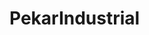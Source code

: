 # PekarIndustrial

<!DOCTYPE html>
<html lang="en">
<head>
    <meta charset="UTF-8">
    <meta name="viewport" content="width=device-width, initial-scale=1.0">
    <title>Create Invoice</title>
    <link rel="stylesheet" href="css.css/style.css">
    <style>
        .large-checkbox {
            transform: scale(2.0); /* Increase the size of the checkbox */
            margin-right: 10px; /* Optional: Add some space to the right of the checkbox */
            float: left;
        }
        .inline-label {
            display: inline-block;
            margin-right: 10px;
        }
        .ite {
            display: flex;
            flex-wrap: wrap;
            align-items: center;
            margin-bottom: 10px;
        }
        .ite label, .ite input, .ite textarea {
            margin-right: 10px;
        }
        .ite textarea {
            flex-grow: 1;
            resize: horizontal;
        }
    </style>
    <script src="https://cdnjs.cloudflare.com/ajax/libs/jspdf/2.5.1/jspdf.umd.min.js"></script>
    <script>
        function generateInvoiceNo() {
            let lastInvoiceNo = localStorage.getItem('lastInvoiceNo');
            if (!lastInvoiceNo) {
                lastInvoiceNo = 254;
            }
            const newInvoiceNo = parseInt(lastInvoiceNo) + 1;
            localStorage.setItem('lastInvoiceNo', newInvoiceNo);
            return `${String(newInvoiceNo).padStart(3, '0')}`;
        }

        function resetInvoiceNo() {
            localStorage.removeItem('lastInvoiceNo');
            alert("Invoice number has been reset.");
            document.getElementById('invoiceNo').value = generateInvoiceNo(); // Update the invoice number after reset
        }

        window.onload = function() {
            document.getElementById('invoiceNo').value = generateInvoiceNo(); // Set the invoice number when the page loads
        }
    </script>
</head>
<body background="images/img5.jpg">
    <nav>
        <a href="home.html">HOME</a>
        <a href="viewcard.html">JOB CARDS</a>
        <a href="viewnote.html">DELIVERY NOTES</a>
        <a href="viewinvoice.html">INVOICES</a>
        <div class="search-container">
            <input type="text" placeholder="Search..." id="search">
            <button type="submit">🔍</button>
        </div>
    </nav>
    <div class="cont">
        <img src="images/image.png" width="1255" height="150" class="d-inline-block align-top" alt="Logo">
    </div>
    <form id="invoiceForm" style="background-color: white; width: 60%; padding: 20px;">
        <h2 style="text-align: center;">INVOICE</h2>
        <label for="invoiceNo">INVOICE NO:</label>
        <input type="text" id="invoiceNo" required readonly><br><br>

        <label for="name">NAME:</label>
        <input type="text" id="name" required><br><br>

        <label for="address">ADDRESS:</label>
        <input type="text" id="address" required><br><br>

        <label for="lpo">LPO NO:</label>
        <input type="text" id="lpo" required><br><br>

        <label for="contact">CONTACT:</label>
        <input type="text" id="contact" required><br><br>

        <label for="deliveryNo">DELIVERY NO/JOB CARD NO:</label>
        <input type="text" id="deliveryNo" required><br><br>

        <label for="tel">TEL:</label>
        <input type="text" id="tel" required><br><br>

        <label for="dated">DATE:</label>
        <input type="date" id="dated" required><br><br>

        <h3>ITEMS</h3>
        <div id="itemsContainer">
            <div class="ite">
                <label for="item1">ITEM CODE:</label>
                <input type="text" id="item1" class="item-code" required>
                <label for="description1">DESCRIPTION:</label>
                <textarea id="description1" class="item-description" required></textarea>
                <label for="quantity1">QTY:</label>
                <input type="text" id="quantity1" class="item-quantity" required>
                <label for="unit1">UNIT PRICE:</label>
                <input type="text" id="unit1" class="item-unit" required>
                <label for="vatable1" class="inline-label">VATABLE:</label>
                <input type="checkbox" id="vatable1" class="item-vatable large-checkbox">
            </div>
        </div>
        <button type="button" onclick="addItem()">Add Item</button><br><br>

        <button type="button" onclick="generatePDF()">Download as PDF</button>

        <button type="button" onclick="resetInvoiceNo()">Reset Invoice Number</button>
    </form>
    <script>
        let itemCount = 1;

        function addItem() {
            itemCount++;
            const container = document.getElementById('itemsContainer');
            const newItem = document.createElement('div');
            newItem.classList.add('ite');
            newItem.innerHTML = `
            <label for="item${itemCount}">ITEM CODE:</label>
            <input type="text" id="item${itemCount}" class="item-code" required>
            <label for="description${itemCount}">DESCRIPTION:</label>
            <textarea id="description${itemCount}" class="item-description" required></textarea>
            <label for="quantity${itemCount}">QTY:</label>
            <input type="text" id="quantity${itemCount}" class="item-quantity" required>
            <label for="unit${itemCount}">UNIT PRICE:</label>
            <input type="text" id="unit${itemCount}" class="item-unit" required>
            <label for="vatable${itemCount}" class="inline-label">VATABLE:</label>
            <input type="checkbox" id="vatable${itemCount}" class="item-vatable large-checkbox">
            `;
            container.appendChild(newItem);
        }

        function calculateTotals() {
            let total = 0;
            let totalVAT = 0;
            const items = document.querySelectorAll('.ite');
            items.forEach((item, index) => {
                const unitPrice = parseFloat(item.querySelector('.item-unit').value) || 0;
                const quantity = parseFloat(item.querySelector('.item-quantity').value) || 0;
                const totalCost = unitPrice * quantity;

                const isVatable = item.querySelector('.item-vatable').checked;
                let vat = 0;
                if (isVatable) {
                    vat = totalCost * 0.16;
                    totalVAT += vat;
                }

                total += totalCost - vat;
            });

            const grandTotal = total + totalVAT;

            return { total, totalVAT, grandTotal };
        }

        async function generatePDF() {
            const { total, totalVAT, grandTotal } = calculateTotals();

            const { jsPDF } = window.jspdf;
            const doc = new jsPDF();

            // Getting input values
            const name = document.getElementById('name').value;
            const invoiceNo = document.getElementById('invoiceNo').value;
            const address = document.getElementById('address').value;
            const lpo = document.getElementById('lpo').value;
            const contact = document.getElementById('contact').value;
            const deliveryNo = document.getElementById('deliveryNo').value;
            const tel = document.getElementById('tel').value;
            const dated = document.getElementById('dated').value;
            
            // Ensure jsPDF is properly loaded
            if (!jsPDF) {
                alert("jsPDF failed to load. Please check your internet connection.");
                return;
            }

            const img = new Image();
            img.src = 'images/image.png'; // Replace with your image path
            doc.addImage(img, 'PNG', 10, 10, 50, 35);
    
            // Add two small paragraphs on the top right corner
            doc.setFont("helvetica", "normal");
            doc.setFontSize(10);
            doc.setTextColor(128, 128, 128);
            doc.text("Plumbing works, Mechanical & Electrical plant installations HVAC, Infra-Red thermography and other maintenance solutions and General Contractors", 70, 15, { maxWidth: 140 });
            doc.text("Location: Kasarani Mwiki Road", 70, 25);
            doc.text("P.O BOX 4384-00200 City Square Nairobi", 70, 29.5);
            doc.text("Email: pekar.industrial@gmail.com", 70, 33.5);
            doc.text("Cell Phone: 0722301274/0721301274", 70, 38);
            doc.text("PIN Number: P051398673W", 70, 42);
            // Adding content to PDF
            doc.setFont("helvetica", "bold");
            doc.setFontSize(18);
            doc.setTextColor(0, 0, 0);
            doc.setLineWidth(0.7);
            doc.rect(15, 50, 180, 10);
            doc.text("REF: INVOICE", 81, 57);
            doc.setFont("helvetica", "normal");

            // Adding form details
            doc.setFontSize(11);
            doc.setLineWidth(0.2);
            doc.setTextColor(50, 50, 50);
            doc.text(`Name:`, 20, 66);
            doc.setTextColor(0, 0, 0);
            doc.text(`${name}`, 36, 66);
            doc.text(`_____________________`, 35, 66.5);
        
            doc.setTextColor(50, 50, 50);
            doc.text(`Invoice Number:`, 103, 66);
            doc.setTextColor(0, 0, 0);
            doc.text(`${invoiceNo}`, 137, 66);
            doc.text(`___________________`, 136, 66.5);

            doc.setTextColor(50, 50, 50);
            doc.text(`Address:`, 20, 73);
            doc.setTextColor(0, 0, 0);
            doc.text(`${address}`, 40, 73);
            doc.text(`____________________`, 39, 73.5);

            doc.setTextColor(50, 50, 50);
            doc.text(`LPO Number:`, 103, 73);
            doc.setTextColor(0, 0, 0);
            doc.text(`${lpo}`, 133, 73);
            doc.text(`_____________________`, 132, 73.5);

            doc.setTextColor(50, 50, 50);
            doc.text(`Contact:`, 20, 80);
            doc.setTextColor(0, 0, 0);
            doc.text(`${contact}`, 39, 80);
            doc.text(`____________________`, 38, 80.5);

            doc.setTextColor(50, 50, 50);
            doc.text(`Delivery no/Job Card no:`, 103, 80);
            doc.setTextColor(0, 0, 0);
            doc.text(`${deliveryNo}`, 150, 80);
            doc.text(`_____________`, 149, 80.5);

            doc.setTextColor(50, 50, 50);
            doc.text(`Tel:`, 20, 87);
            doc.setTextColor(0, 0, 0);
            doc.text(`${tel}`, 33, 87);
            doc.text(`____________________`, 32, 87.5);

            doc.setTextColor(50, 50, 50);
            doc.text(`Date:`, 103, 87);
            doc.setTextColor(0, 0, 0);
            doc.text(`${dated}`, 118, 87);
            doc.text(`____________________`, 117, 87.5);

            doc.setTextColor(128, 128, 128);
            doc.text(`ITEM CODE`, 12, 97, { maxWidth: 21 });
            doc.text(`DESCRIPTION`, 31, 97);
            doc.text(`QTY`, 117, 97);
            doc.text(`UNIT PRICE`, 131, 97, { maxWidth: 20 });
            doc.text(`VAT`, 155, 97, { maxWidth: 20 });
            doc.text(`TOTAL COST`, 179, 97, { maxWidth: 20 });

            // Adding items
            let yPos = 102;
            doc.setTextColor(0, 0, 0);
            const items = document.querySelectorAll('.ite');
            items.forEach((item, index) => {
                const itemCode = item.querySelector('.item-code').value;
                const description = item.querySelector('.item-description').value;
                const quantity = item.querySelector('.item-quantity').value;
                const unitPrice = parseFloat(item.querySelector('.item-unit').value).toLocaleString('en-US', { minimumFractionDigits: 2, maximumFractionDigits: 2 });
                const totalCost = parseFloat(item.querySelector('.item-unit').value) * parseFloat(quantity);
                const isVatable = item.querySelector('.item-vatable').checked;
                const vat = isVatable ? totalCost * 0.16 : 0;
                const totalCostWithVAT = (totalCost - vat).toLocaleString('en-US', { minimumFractionDigits: 2, maximumFractionDigits: 2 });

                const descriptionLines = doc.splitTextToSize(description, 90);
                const lineHeight = 4.5;
                const itemHeight = descriptionLines.length * lineHeight;

                doc.text(`${itemCode}`, 13, yPos + lineHeight);
                doc.text(descriptionLines, 26, yPos + lineHeight, { maxWidth: 90 });
                doc.text(`${quantity}`, 119, yPos + lineHeight);
                doc.text(`${unitPrice}`, 128, yPos + lineHeight);
                doc.text(`${vat.toLocaleString('en-US', { minimumFractionDigits: 2, maximumFractionDigits: 2 })}`, 151.5, yPos + lineHeight);
                doc.text(`${totalCostWithVAT}`, 177, yPos + lineHeight);

                yPos += itemHeight + 1; // Adding some space between items
            });

            // Adding totals
            yPos += 3;
            doc.setTextColor(128, 128, 128);
            doc.setFont("helvetica", "bold");
            doc.text(`TOTAL:`, 56, yPos + 6.5);
            doc.setTextColor(0, 0, 0);
            doc.text(`${total.toLocaleString('en-US', { minimumFractionDigits: 2, maximumFractionDigits: 2 })}`, 87, yPos + 6.5);

            yPos += 8;
            doc.setTextColor(128, 128, 128);
            doc.text(`VAT:`, 56, yPos + 6.5);
            doc.setTextColor(0, 0, 0);
            doc.text(`${totalVAT.toLocaleString('en-US', { minimumFractionDigits: 2, maximumFractionDigits: 2 })}`, 87, yPos + 6.5);

            yPos += 8;
            doc.setTextColor(128, 128, 128);
            doc.text(`GRAND TOTAL:`, 56, yPos + 6.5, { maxWidth: 30 });
            doc.setTextColor(0, 0, 0);
            doc.text(`${grandTotal.toLocaleString('en-US', { minimumFractionDigits: 2, maximumFractionDigits: 2 })}`, 87, yPos + 6.5);

            yPos += 13;
            doc.setFont("helvetica", "normal");
            doc.text(`Signed:`, 20, yPos + 7); 
            img.src = 'images/final_signature.jpg'; // Replace with your image path
            doc.addImage(img, 'JPG', 40, yPos - 5, 25, 25);
            
            yPos += 25;
            doc.text(`______________________________________________`, 20, yPos);
            doc.text(`FOR: PEKAR INDUSTRIAL AND CONSTRUCTION LTD`, 20, yPos - 1);

            yPos += 3.5;
            doc.rect(20, yPos, 180, 15);
            doc.text(`NOTE: Cheque to be drawn to Pekar Industrial and Construction Limited`, 45, yPos + 5);
            doc.text(`BANK: Consolidated Bank of Kenya A/C No.10011301000125, Branch:Koinange Street`, 34, yPos + 11);

            // Saving the PDF
            doc.save("invoice.pdf");
        }
    </script>
    <footer>
        <div class="footer-container">
            <!-- Section 1 -->
            <div class="footer-section">
                <h3>Pekar industrial & construction LTD</h3>
                <ul>
                    <li><h4>Location: Kasarani Mwiki Road</h4></li>
                    <li><h4>P.O Box 4384-00200 City Square Nairobi</h4></li>
                </ul>
            </div>
            <div class="footer-section">
                <h3>contact info</h3>
                <ul>
                    <li><h4>Email: pekar.industrial@gmail.com</h4></li>
                    <li><h4>Cell Phone: 0721301274/0722301274</h4></li>
                </ul>
            </div>
            <div class="footer-bottom">
                © 2025 Your Company | All rights reserved.
            </div>
        </div>
    </footer>
</body>
</html>